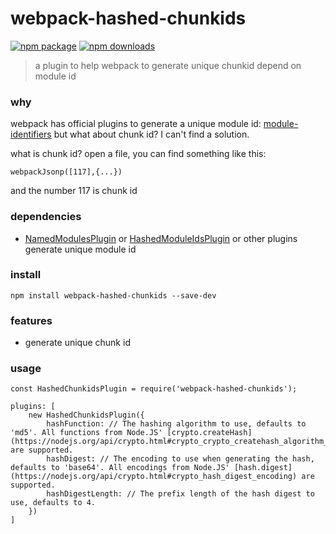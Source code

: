 # webpack-hashed-chunkids
[![npm package](https://img.shields.io/npm/v/webpack-hashed-chunkids.svg)](https://www.npmjs.org/package/webpack-hashed-chunkids)
[![npm downloads](http://img.shields.io/npm/dm/webpack-hashed-chunkids.svg)](https://www.npmjs.org/package/webpack-hashed-chunkids)
> a plugin to help webpack to generate unique chunkid depend on module id
### why
webpack has official plugins to generate a unique module id: [module-identifiers](https://webpack.js.org/guides/caching/#module-identifiers)
but what about chunk id? I can't find a solution.

what is chunk id? open a file, you can find something like this:

```
webpackJsonp([117],{...})
```

and the number 117 is chunk id

### dependencies

* [NamedModulesPlugin](https://webpack.js.org/plugins/named-modules-plugin/) or [HashedModuleIdsPlugin](https://webpack.js.org/plugins/hashed-module-ids-plugin/) or other plugins generate unique module id

### install
```
npm install webpack-hashed-chunkids --save-dev
```

### features
* generate unique chunk id

### usage
```
const HashedChunkidsPlugin = require('webpack-hashed-chunkids');

plugins: [
    new HashedChunkidsPlugin({
        hashFunction: // The hashing algorithm to use, defaults to 'md5'. All functions from Node.JS' [crypto.createHash](https://nodejs.org/api/crypto.html#crypto_crypto_createhash_algorithm_options) are supported.
        hashDigest: // The encoding to use when generating the hash, defaults to 'base64'. All encodings from Node.JS' [hash.digest](https://nodejs.org/api/crypto.html#crypto_hash_digest_encoding) are supported.
        hashDigestLength: // The prefix length of the hash digest to use, defaults to 4.
    })
]
```
